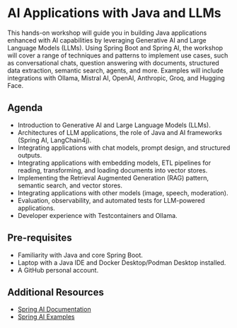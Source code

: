 # AI Applications with Java and LLMs

This hands-on workshop will guide you in building Java applications enhanced with AI capabilities by leveraging
Generative AI and Large Language Models (LLMs). Using Spring Boot and Spring AI, the workshop will cover a range
of techniques and patterns to implement use cases, such as conversational chats, question answering with documents,
structured data extraction, semantic search, agents, and more. Examples will include integrations with Ollama,
Mistral AI, OpenAI, Anthropic, Groq, and Hugging Face.

## Agenda

* Introduction to Generative AI and Large Language Models (LLMs). 
* Architectures of LLM applications, the role of Java and AI frameworks (Spring AI, LangChain4j). 
* Integrating applications with chat models, prompt design, and structured outputs. 
* Integrating applications with embedding models, ETL pipelines for reading, transforming, and loading documents into vector stores. 
* Implementing the Retrieval Augmented Generation (RAG) pattern, semantic search, and vector stores. 
* Integrating applications with other models (image, speech, moderation). 
* Evaluation, observability, and automated tests for LLM-powered applications. 
* Developer experience with Testcontainers and Ollama.

## Pre-requisites

* Familiarity with Java and core Spring Boot.
* Laptop with a Java IDE and Docker Desktop/Podman Desktop installed.
* A GitHub personal account.

## Additional Resources

* [Spring AI Documentation](https://spring.io/projects/spring-ai)
* [Spring AI Examples](https://github.com/ThomasVitale/llm-apps-java-spring-ai)
